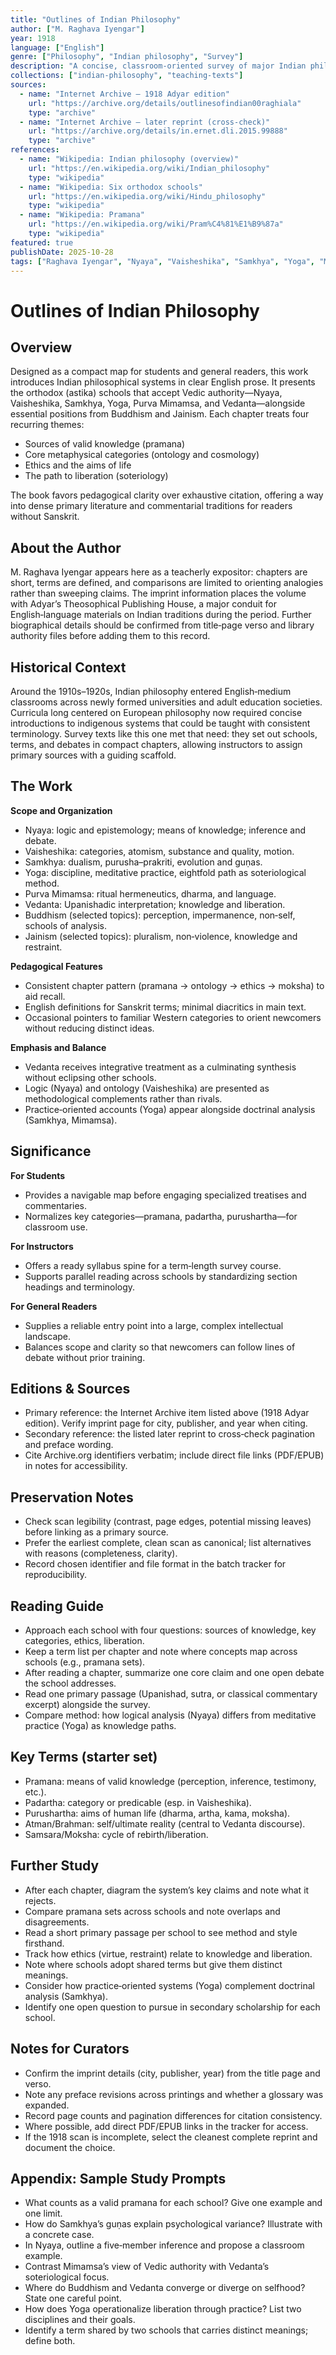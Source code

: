 ```yaml
---
title: "Outlines of Indian Philosophy"
author: ["M. Raghava Iyengar"]
year: 1918
language: ["English"]
genre: ["Philosophy", "Indian philosophy", "Survey"]
description: "A concise, classroom‑oriented survey of major Indian philosophical systems prepared for English‑reading audiences. The volume maps orthodox schools (Nyaya, Vaisheshika, Samkhya, Yoga, Mimamsa, Vedanta) and presents essentials of Buddhist and Jain thought. Chapters treat sources of knowledge, metaphysical categories, ethics, and liberation. A didactic structure, glossary support, and sparing comparisons to Western thought make the material teachable without Sanskrit prerequisites."
collections: ["indian-philosophy", "teaching-texts"]
sources:
  - name: "Internet Archive — 1918 Adyar edition"
    url: "https://archive.org/details/outlinesofindian00raghiala"
    type: "archive"
  - name: "Internet Archive — later reprint (cross‑check)"
    url: "https://archive.org/details/in.ernet.dli.2015.99888"
    type: "archive"
references:
  - name: "Wikipedia: Indian philosophy (overview)"
    url: "https://en.wikipedia.org/wiki/Indian_philosophy"
    type: "wikipedia"
  - name: "Wikipedia: Six orthodox schools"
    url: "https://en.wikipedia.org/wiki/Hindu_philosophy"
    type: "wikipedia"
  - name: "Wikipedia: Pramana"
    url: "https://en.wikipedia.org/wiki/Pram%C4%81%E1%B9%87a"
    type: "wikipedia"
featured: true
publishDate: 2025-10-28
tags: ["Raghava Iyengar", "Nyaya", "Vaisheshika", "Samkhya", "Yoga", "Mimamsa", "Vedanta", "Buddhism", "Jainism"]
---
```


# Outlines of Indian Philosophy

## Overview

Designed as a compact map for students and general readers, this work introduces Indian philosophical systems in clear English prose. It presents the orthodox (astika) schools that accept Vedic authority—Nyaya, Vaisheshika, Samkhya, Yoga, Purva Mimamsa, and Vedanta—alongside essential positions from Buddhism and Jainism. Each chapter treats four recurring themes:

- Sources of valid knowledge (pramana)
- Core metaphysical categories (ontology and cosmology)
- Ethics and the aims of life
- The path to liberation (soteriology)

The book favors pedagogical clarity over exhaustive citation, offering a way into dense primary literature and commentarial traditions for readers without Sanskrit.

## About the Author

M. Raghava Iyengar appears here as a teacherly expositor: chapters are short, terms are defined, and comparisons are limited to orienting analogies rather than sweeping claims. The imprint information places the volume with Adyar’s Theosophical Publishing House, a major conduit for English‑language materials on Indian traditions during the period. Further biographical details should be confirmed from title‑page verso and library authority files before adding them to this record.

## Historical Context

Around the 1910s–1920s, Indian philosophy entered English‑medium classrooms across newly formed universities and adult education societies. Curricula long centered on European philosophy now required concise introductions to indigenous systems that could be taught with consistent terminology. Survey texts like this one met that need: they set out schools, terms, and debates in compact chapters, allowing instructors to assign primary sources with a guiding scaffold.

## The Work

**Scope and Organization**
- Nyaya: logic and epistemology; means of knowledge; inference and debate.
- Vaisheshika: categories, atomism, substance and quality, motion.
- Samkhya: dualism, purusha–prakriti, evolution and guṇas.
- Yoga: discipline, meditative practice, eightfold path as soteriological method.
- Purva Mimamsa: ritual hermeneutics, dharma, and language.
- Vedanta: Upanishadic interpretation; knowledge and liberation.
- Buddhism (selected topics): perception, impermanence, non‑self, schools of analysis.
- Jainism (selected topics): pluralism, non‑violence, knowledge and restraint.

**Pedagogical Features**
- Consistent chapter pattern (pramana → ontology → ethics → moksha) to aid recall.
- English definitions for Sanskrit terms; minimal diacritics in main text.
- Occasional pointers to familiar Western categories to orient newcomers without reducing distinct ideas.

**Emphasis and Balance**
- Vedanta receives integrative treatment as a culminating synthesis without eclipsing other schools.
- Logic (Nyaya) and ontology (Vaisheshika) are presented as methodological complements rather than rivals.
- Practice‑oriented accounts (Yoga) appear alongside doctrinal analysis (Samkhya, Mimamsa).

## Significance

**For Students**
- Provides a navigable map before engaging specialized treatises and commentaries.
- Normalizes key categories—pramana, padartha, purushartha—for classroom use.

**For Instructors**
- Offers a ready syllabus spine for a term‑length survey course.
- Supports parallel reading across schools by standardizing section headings and terminology.

**For General Readers**
- Supplies a reliable entry point into a large, complex intellectual landscape.
- Balances scope and clarity so that newcomers can follow lines of debate without prior training.

## Editions & Sources

- Primary reference: the Internet Archive item listed above (1918 Adyar edition). Verify imprint page for city, publisher, and year when citing.
- Secondary reference: the listed later reprint to cross‑check pagination and preface wording.
- Cite Archive.org identifiers verbatim; include direct file links (PDF/EPUB) in notes for accessibility.

## Preservation Notes

- Check scan legibility (contrast, page edges, potential missing leaves) before linking as a primary source.
- Prefer the earliest complete, clean scan as canonical; list alternatives with reasons (completeness, clarity).
- Record chosen identifier and file format in the batch tracker for reproducibility.

## Reading Guide

- Approach each school with four questions: sources of knowledge, key categories, ethics, liberation.
- Keep a term list per chapter and note where concepts map across schools (e.g., pramana sets).
- After reading a chapter, summarize one core claim and one open debate the school addresses.
- Read one primary passage (Upanishad, sutra, or classical commentary excerpt) alongside the survey.
- Compare method: how logical analysis (Nyaya) differs from meditative practice (Yoga) as knowledge paths.

## Key Terms (starter set)

- Pramana: means of valid knowledge (perception, inference, testimony, etc.).
- Padartha: category or predicable (esp. in Vaisheshika).
- Purushartha: aims of human life (dharma, artha, kama, moksha).
- Atman/Brahman: self/ultimate reality (central to Vedanta discourse).
- Samsara/Moksha: cycle of rebirth/liberation.

## Further Study

- After each chapter, diagram the system’s key claims and note what it rejects.
- Compare pramana sets across schools and note overlaps and disagreements.
- Read a short primary passage per school to see method and style firsthand.
- Track how ethics (virtue, restraint) relate to knowledge and liberation.
- Note where schools adopt shared terms but give them distinct meanings.
- Consider how practice‑oriented systems (Yoga) complement doctrinal analysis (Samkhya).
- Identify one open question to pursue in secondary scholarship for each school.

## Notes for Curators

- Confirm the imprint details (city, publisher, year) from the title page and verso.
- Note any preface revisions across printings and whether a glossary was expanded.
- Record page counts and pagination differences for citation consistency.
- Where possible, add direct PDF/EPUB links in the tracker for access.
- If the 1918 scan is incomplete, select the cleanest complete reprint and document the choice.

## Appendix: Sample Study Prompts

- What counts as a valid pramana for each school? Give one example and one limit.
- How do Samkhya’s guṇas explain psychological variance? Illustrate with a concrete case.
- In Nyaya, outline a five‑member inference and propose a classroom example.
- Contrast Mimamsa’s view of Vedic authority with Vedanta’s soteriological focus.
- Where do Buddhism and Vedanta converge or diverge on selfhood? State one careful point.
- How does Yoga operationalize liberation through practice? List two disciplines and their goals.
- Identify a term shared by two schools that carries distinct meanings; define both.
